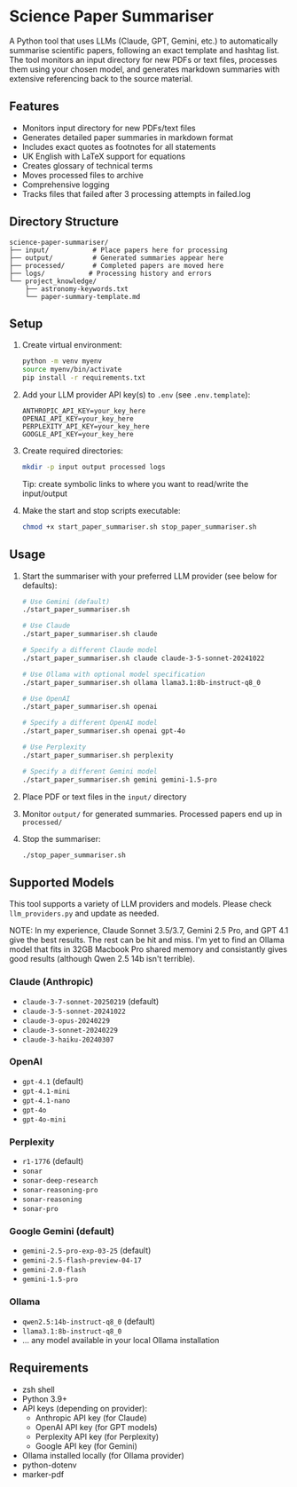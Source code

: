 # Science Paper Summariser

A Python tool that uses LLMs (Claude, GPT, Gemini, etc.) to automatically summarise scientific papers, following an exact template and hashtag list. The tool monitors an input directory for new PDFs or text files, processes them using your chosen model, and generates markdown summaries with extensive referencing back to the source material.

## Features

- Monitors input directory for new PDFs/text files
- Generates detailed paper summaries in markdown format
- Includes exact quotes as footnotes for all statements
- UK English with LaTeX support for equations
- Creates glossary of technical terms
- Moves processed files to archive
- Comprehensive logging
- Tracks files that failed after 3 processing attempts in failed.log

## Directory Structure

```
science-paper-summariser/
├── input/           # Place papers here for processing
├── output/          # Generated summaries appear here
├── processed/       # Completed papers are moved here
├── logs/           # Processing history and errors
└── project_knowledge/
    ├── astronomy-keywords.txt
    └── paper-summary-template.md
```

## Setup

1. Create virtual environment:
   ```bash
   python -m venv myenv
   source myenv/bin/activate
   pip install -r requirements.txt
   ```

2. Add your LLM provider API key(s) to `.env` (see `.env.template`):
   ```
   ANTHROPIC_API_KEY=your_key_here
   OPENAI_API_KEY=your_key_here
   PERPLEXITY_API_KEY=your_key_here
   GOOGLE_API_KEY=your_key_here
   ```

3. Create required directories:
   ```bash
   mkdir -p input output processed logs
   ```
   Tip: create symbolic links to where you want to read/write the input/output

4. Make the start and stop scripts executable:
   ```bash
   chmod +x start_paper_summariser.sh stop_paper_summariser.sh
   ```

## Usage

1. Start the summariser with your preferred LLM provider (see below for defaults):
   ```bash
   # Use Gemini (default)
   ./start_paper_summariser.sh

   # Use Claude
   ./start_paper_summariser.sh claude
   
   # Specify a different Claude model
   ./start_paper_summariser.sh claude claude-3-5-sonnet-20241022
   
   # Use Ollama with optional model specification
   ./start_paper_summariser.sh ollama llama3.1:8b-instruct-q8_0
   
   # Use OpenAI
   ./start_paper_summariser.sh openai
   
   # Specify a different OpenAI model
   ./start_paper_summariser.sh openai gpt-4o
   
   # Use Perplexity
   ./start_paper_summariser.sh perplexity
   
   # Specify a different Gemini model
   ./start_paper_summariser.sh gemini gemini-1.5-pro
   ```

2. Place PDF or text files in the `input/` directory

3. Monitor `output/` for generated summaries. Processed papers end up in `processed/`

4. Stop the summariser:
   ```bash
   ./stop_paper_summariser.sh
   ```

## Supported Models

This tool supports a variety of LLM providers and models. Please check `llm_providers.py` and update as needed. 

NOTE: In my experience, Claude Sonnet 3.5/3.7, Gemini 2.5 Pro, and GPT 4.1 give the best results. The rest can be hit and miss. I'm yet to find an Ollama model that fits in 32GB Macbook Pro shared memory and consistantly gives good results (although Qwen 2.5 14b isn't terrible).

### Claude (Anthropic)
- `claude-3-7-sonnet-20250219` (default)
- `claude-3-5-sonnet-20241022`
- `claude-3-opus-20240229`
- `claude-3-sonnet-20240229`
- `claude-3-haiku-20240307`

### OpenAI
- `gpt-4.1` (default)
- `gpt-4.1-mini`
- `gpt-4.1-nano`
- `gpt-4o`
- `gpt-4o-mini`

### Perplexity
- `r1-1776` (default)
- `sonar`
- `sonar-deep-research`
- `sonar-reasoning-pro`
- `sonar-reasoning`
- `sonar-pro`

### Google Gemini (default)
- `gemini-2.5-pro-exp-03-25` (default)
- `gemini-2.5-flash-preview-04-17`
- `gemini-2.0-flash`
- `gemini-1.5-pro`

### Ollama
- `qwen2.5:14b-instruct-q8_0` (default)
- `llama3.1:8b-instruct-q8_0`
- ... any model available in your local Ollama installation


## Requirements

- zsh shell
- Python 3.9+
- API keys (depending on provider):
  - Anthropic API key (for Claude)
  - OpenAI API key (for GPT models)
  - Perplexity API key (for Perplexity)
  - Google API key (for Gemini)
- Ollama installed locally (for Ollama provider)
- python-dotenv
- marker-pdf
